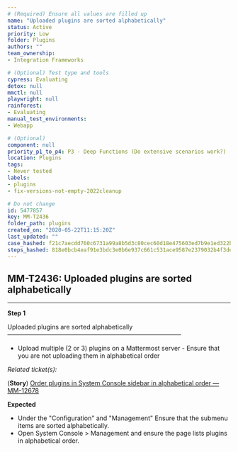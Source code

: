 ```yaml
---
# (Required) Ensure all values are filled up
name: "Uploaded plugins are sorted alphabetically"
status: Active
priority: Low
folder: Plugins
authors: ""
team_ownership: 
- Integration Frameworks

# (Optional) Test type and tools
cypress: Evaluating
detox: null
mmctl: null
playwright: null
rainforest: 
- Evaluating
manual_test_environments: 
- Webapp

# (Optional)
component: null
priority_p1_to_p4: P3 - Deep Functions (Do extensive scenarios work?)
location: Plugins
tags: 
- Never tested
labels: 
- plugins
- fix-versions-not-empty-2022cleanup

# Do not change
id: 5477857
key: MM-T2436
folder_path: plugins
created_on: "2020-05-22T11:15:20Z"
last_updated: ""
case_hashed: f21c7aecdd760c6731a99a8b5d3c80cec60d18e475603ed7b9e1ed322b8b8e0546593df838011caf7e22bfbffc93c423
steps_hashed: 818e0bcb4eaf91e3bdc3e0b6e937c661c531ace9587e2379032b4f3debc7cbe3e3951f5c0fcb1e6e9709106a911e16f0
---
```


## MM-T2436: Uploaded plugins are sorted alphabetically

---

**Step 1**

Uploaded plugins are sorted alphabetically\
————————————————————————————

- Upload multiple (2 or 3) plugins on a Mattermost server - Ensure that you are not uploading them in alphabetical order

_Related ticket(s):_

(**Story**) [Order plugins in System Console sidebar in alphabetical order — MM-12678](http://mmthttps%3A//mattermost.atlassian.net/browse/MM-12678)

**Expected**

- Under the "Configuration" and "Management" Ensure that the submenu items are sorted alphabetically.
- Open System Console > Management and ensure the page lists plugins in alphabetical order.
